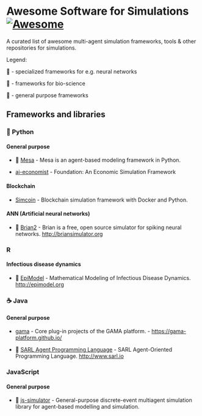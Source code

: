 # Awesome Software for Simulations [![Awesome](https://cdn.rawgit.com/sindresorhus/awesome/d7305f38d29fed78fa85652e3a63e154dd8e8829/media/badge.svg)](https://github.com/sindresorhus/awesome)

A curated list of awesome multi-agent simulation frameworks, tools &amp; other repositories for simulations.

Legend:

🧠 - specialized frameworks for e.g. neural networks

🦠 - frameworks for bio-science

🧰 - general purpose frameworks

## Frameworks and libraries

### :snake: Python

#### General purpose

* 🧰 [Mesa](https://github.com/projectmesa/mesa) - Mesa is an agent-based modeling framework in Python.

* [ai-economist](https://github.com/salesforce/ai-economist) - Foundation: An Economic Simulation Framework

#### Blockchain

* [Simcoin](https://github.com/sbaresearch/simcoin) - Blockchain simulation framework with Docker and Python.

#### ANN (Artificial neural networks)

* 🧠 [Brian2](https://github.com/brian-team/brian2) - Brian is a free, open source simulator for spiking neural networks. http://briansimulator.org

### R

#### Infectious disease dynamics

* 🦠 [EpiModel](https://github.com/statnet/EpiModel) - Mathematical Modeling of Infectious Disease Dynamics. http://epimodel.org

### :coffee: Java

#### General purpose

* [gama](https://github.com/gama-platform/gama) - Core plug-in projects of the GAMA platform. - https://gama-platform.github.io/

* 🧰 [SARL Agent Programming Language](https://github.com/sarl/sarl) - SARL Agent-Oriented Programming Language. http://www.sarl.io

### JavaScript

#### General purpose

* 🧰 [js-simulator](https://github.com/chen0040/js-simulator) - General-purpose discrete-event multiagent simulation library for agent-based modelling and simulation.
